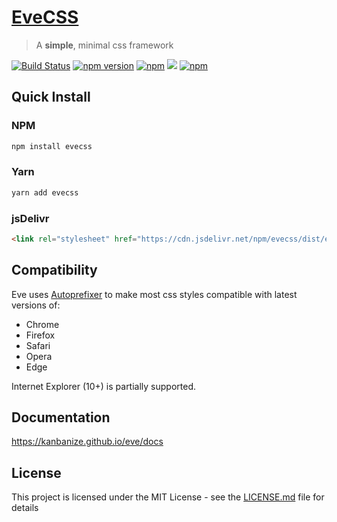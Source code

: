 # [EveCSS](https://kanbanize.github.io/eve)

> A **simple**, minimal css framework

[![Build Status](https://travis-ci.org/kanbanize/eve.svg?branch=master)](https://travis-ci.org/kanbanize/eve)
[![npm version](https://img.shields.io/npm/v/evecss.svg)](https://www.npmjs.com/package/evecss)
[![npm](https://img.shields.io/npm/dm/evecss.svg)](https://www.npmjs.com/package/evecss)
[![](https://data.jsdelivr.com/v1/package/npm/evecss/badge?style=rounded)](https://www.jsdelivr.com/package/npm/evecss)
[![npm](https://img.shields.io/npm/l/evecss.svg)]()

## Quick Install

### NPM

```sh
npm install evecss
```

### Yarn

```sh
yarn add evecss
```

### jsDelivr

```html
<link rel="stylesheet" href="https://cdn.jsdelivr.net/npm/evecss/dist/eve.min.css">
```

## Compatibility

Eve uses [Autoprefixer](https://github.com/postcss/autoprefixer) to make most css styles compatible with latest versions of:

- Chrome
- Firefox
- Safari
- Opera
- Edge

Internet Explorer (10+) is partially supported.

## Documentation

<https://kanbanize.github.io/eve/docs>


## License

This project is licensed under the MIT License - see the [LICENSE.md](https://github.com/kanbanize/eve/blob/master/LICENSE) file for details
